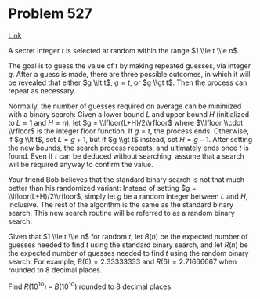 # Problem 527

[Link](https://projecteuler.net/problem=527)

A secret integer $t$ is selected at random within the range $1 \\le t \\le n$. 

The goal is to guess the value of $t$ by making repeated guesses, via integer $g$. After a guess is made, there are three possible outcomes, in which it will be revealed that either $g \\lt t$, $g = t$, or $g \\gt t$. Then the process can repeat as necessary.

Normally, the number of guesses required on average can be minimized with a binary search: Given a lower bound $L$ and upper bound $H$ (initialized to $L = 1$ and $H = n$), let $g = \\lfloor(L+H)/2\\rfloor$ where $\\lfloor \\cdot \\rfloor$ is the integer floor function. If $g = t$, the process ends. Otherwise, if $g \\lt t$, set $L = g+1$, but if $g \\gt t$ instead, set $H = g - 1$. After setting the new bounds, the search process repeats, and ultimately ends once $t$ is found. Even if $t$ can be deduced without searching, assume that a search will be required anyway to confirm the value.

Your friend Bob believes that the standard binary search is not that much better than his randomized variant: Instead of setting $g = \\lfloor(L+H)/2\\rfloor$, simply let $g$ be a random integer between $L$ and $H$, inclusive. The rest of the algorithm is the same as the standard binary search. This new search routine will be referred to as a random binary search.

Given that $1 \\le t \\le n$ for random $t$, let $B(n)$ be the expected number of guesses needed to find $t$ using the standard binary search, and let $R(n)$ be the expected number of guesses needed to find $t$ using the random binary search. For example, $B(6) = 2.33333333$ and $R(6) = 2.71666667$ when rounded to $8$ decimal places.

Find $R(10^{10}) - B(10^{10})$ rounded to $8$ decimal places.
